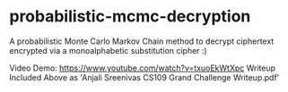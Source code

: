 # probabilistic-mcmc-decryption
A probabilistic Monte Carlo Markov Chain method to decrypt ciphertext encrypted via a monoalphabetic substitution cipher :)

Video Demo: https://www.youtube.com/watch?v=txuoEkWtXpc
Writeup Included Above as 'Anjali Sreenivas CS109 Grand Challenge Writeup.pdf'
